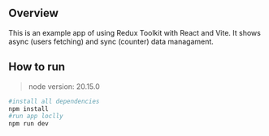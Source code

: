 ## Overview

This is an example app of using Redux Toolkit with React and Vite. It shows async (users fetching) and sync (counter) data managament.

## How to run

> node version: 20.15.0

```sh
#install all dependencies
npm install
#run app loclly
npm run dev
```
